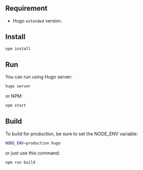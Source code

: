 ## Requirement

- Hugo `extended` version.

## Install

```bash
npm install
```

## Run

You can run using Hugo server:

```bash
hugo server
```

or NPM:

```bash
npm start
```

## Build

To build for production, be sure to set the NODE_ENV variable:

```bash
NODE_ENV=production hugo
```

or just use this command:

```bash
npm run build
```